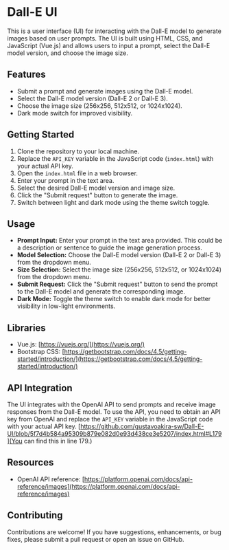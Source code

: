 # Dall-E UI

This is a user interface (UI) for interacting with the Dall-E model to generate images based on user prompts. The UI is built using HTML, CSS, and JavaScript (Vue.js) and allows users to input a prompt, select the Dall-E model version, and choose the image size.

## Features

- Submit a prompt and generate images using the Dall-E model.
- Select the Dall-E model version (Dall-E 2 or Dall-E 3).
- Choose the image size (256x256, 512x512, or 1024x1024).
- Dark mode switch for improved visibility.

## Getting Started

1. Clone the repository to your local machine.
2. Replace the `API_KEY` variable in the JavaScript code (`index.html`) with your actual API key.
3. Open the `index.html` file in a web browser.
4. Enter your prompt in the text area.
5. Select the desired Dall-E model version and image size.
6. Click the "Submit request" button to generate the image.
7. Switch between light and dark mode using the theme switch toggle.

## Usage

- **Prompt Input:** Enter your prompt in the text area provided. This could be a description or sentence to guide the image generation process.
- **Model Selection:** Choose the Dall-E model version (Dall-E 2 or Dall-E 3) from the dropdown menu.
- **Size Selection:** Select the image size (256x256, 512x512, or 1024x1024) from the dropdown menu.
- **Submit Request:** Click the "Submit request" button to send the prompt to the Dall-E model and generate the corresponding image.
- **Dark Mode:** Toggle the theme switch to enable dark mode for better visibility in low-light environments.

## Libraries

- Vue.js: [https://vuejs.org/](https://vuejs.org/)
- Bootstrap CSS: [https://getbootstrap.com/docs/4.5/getting-started/introduction/](https://getbootstrap.com/docs/4.5/getting-started/introduction/)

## API Integration

The UI integrates with the OpenAI API to send prompts and receive image responses from the Dall-E model. To use the API, you need to obtain an API key from OpenAI and replace the `API_KEY` variable in the JavaScript code with your actual API key. [https://github.com/gustavoakira-sw/Dall-E-UI/blob/5f7d4b584a95309b879e082d0e93d438ce3e5207/index.html#L179](You can find this in line 179.)

## Resources

- OpenAI API reference: [https://platform.openai.com/docs/api-reference/images](https://platform.openai.com/docs/api-reference/images)

## Contributing

Contributions are welcome! If you have suggestions, enhancements, or bug fixes, please submit a pull request or open an issue on GitHub.